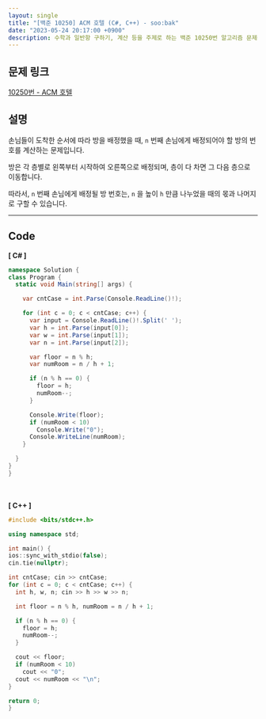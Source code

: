 ```yaml
---
layout: single
title: "[백준 10250] ACM 호텔 (C#, C++) - soo:bak"
date: "2023-05-24 20:17:00 +0900"
description: 수학과 일반항 구하기, 계산 등을 주제로 하는 백준 10250번 알고리즘 문제를 C# 과 C++ 로 풀이 및 해설
---
```


## 문제 링크
  [10250번 - ACM 호텔](https://www.acmicpc.net/problem/10250)

## 설명
손님들이 도착한 순서에 따라 방을 배정했을 때, `n` 번째 손님에게 배정되어야 할 방의 번호를 계산하는 문제입니다. <br>

방은 각 층별로 왼쪽부터 시작하여 오른쪽으로 배정되며, 층이 다 차면 그 다음 층으로 이동합니다. <br>

따라서, `n` 번째 손님에게 배정될 방 번호는, `n` 을 높이 `h` 만큼 나누었을 때의 몫과 나머지로 구할 수 있습니다. <br>

- - -

## Code
<b>[ C# ] </b>
<br>

  ```c#
namespace Solution {
  class Program {
    static void Main(string[] args) {

      var cntCase = int.Parse(Console.ReadLine()!);

      for (int c = 0; c < cntCase; c++) {
        var input = Console.ReadLine()!.Split(' ');
        var h = int.Parse(input[0]);
        var w = int.Parse(input[1]);
        var n = int.Parse(input[2]);

        var floor = n % h;
        var numRoom = n / h + 1;

        if (n % h == 0) {
          floor = h;
          numRoom--;
        }

        Console.Write(floor);
        if (numRoom < 10)
          Console.Write("0");
        Console.WriteLine(numRoom);
      }

    }
  }
}
  ```
<br><br>
<b>[ C++ ] </b>
<br>

  ```c++
#include <bits/stdc++.h>

using namespace std;

int main() {
  ios::sync_with_stdio(false);
  cin.tie(nullptr);

  int cntCase; cin >> cntCase;
  for (int c = 0; c < cntCase; c++) {
    int h, w, n; cin >> h >> w >> n;

    int floor = n % h, numRoom = n / h + 1;

    if (n % h == 0) {
      floor = h;
      numRoom--;
    }

    cout << floor;
    if (numRoom < 10)
      cout << "0";
    cout << numRoom << "\n";
  }

  return 0;
}
  ```

